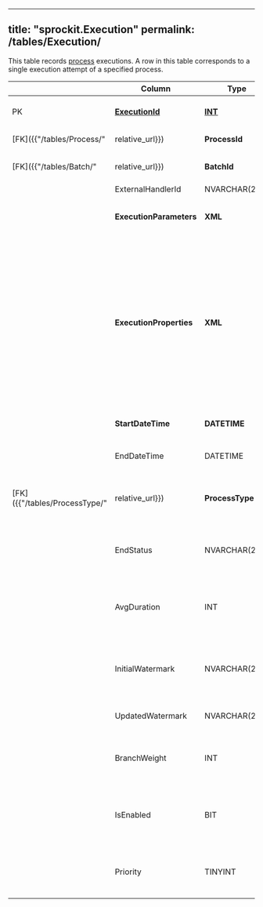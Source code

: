 
---
title: "sprockit.Execution"
permalink: /tables/Execution/
---

This table records [process]({{"/tables/Process/"|relative_url}}) executions. A row in this table corresponds to a single execution attempt of a specified process.

|  |Column  |Type   |Description  |Comments  |
|--|--|--|--|--|
|PK  |<ins>**ExecutionId**</ins>  |<ins>**INT**</ins>  |Unique identifier for the execution of a process.  |  |
|[FK]({{"/tables/Process/"|relative_url}})  |**ProcessId**  |**INT**  |Identifies the process executed.  |  |
|[FK]({{"/tables/Batch/"|relative_url}})  |**BatchId**  |**INT**  |Identifies the batch during which this execution took place.  |  |
|  |ExternalHandlerId  |NVARCHAR(255)  |  |  |
|  |**ExecutionParameters**  |**XML**  |XML summary of [parameter values]({{"/tables/Parameter/"|relative_url}}) returned to the exeution engine when the process was reserved.  |DEFAULT `'<Parameters/>'`  |
|  |**ExecutionProperties**  |**XML**  |XML summary of properties logged during or for this execution.  |DEFAULT `'<Properties/>'`. An execution property is a name/value pair logged using [sprockit].[SetExecutionProperty]. A property's name is unique within an execution; calling [sprockit].[SetExecutionProperty] twice for the same execution ID and property name overwrites the first property value with the second.   |
|  |**StartDateTime**  |**DATETIME**  |The UTC date and time at which the process was reserved.  |DEFAULT `getutcdate()`  |
|  |EndDateTime  |DATETIME  |The UTC date and time at which the process was released.  |  |
|[FK]({{"/tables/ProcessType/"|relative_url}})  |**ProcessType**  |**NVARCHAR(10)**  |The type of the process, as recorded in [sprockit].[Process] at the time the process was reserved.   |  |
|  |EndStatus  |NVARCHAR(20)  |The status with which the execution finished.  |`Done` if successful or `Errored` if failed. Cancelled processes should be released with end status `Stopped`.  |
|  |AvgDuration  |INT  |The average duration of the process's execution, as recorded in [sprockit].[Process] at the time the process was reserved.  |  |
|  |InitialWatermark  |NVARCHAR(255)  |The process's watermark value, as recorded in [sprockit].[Process] at the time the process was reserved.  |  |
|  |UpdatedWatermark  |NVARCHAR(255)  |The latest watermark value recorded during or for this execution.    |  |
|  |BranchWeight  |INT  |The process's branch weight, as recorded in [sprockit].[Process] at the time the process was reserved.    |  |
|  |IsEnabled  |BIT  |Whether or not the process is enabled, as recorded in [sprockit].[Process] at the time the process was reserved.    |`1` if enabled, otherwise `0`.  |
|  |Priority  |TINYINT  |The process's priority, as recorded in [sprockit].[Process] at the time the process was reserved.    |  |
